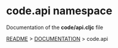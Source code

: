 
# <strong>code.api</strong> namespace
<p>Documentation of the <strong>code/api.cljc</strong> file</p>

[README](../../../README.md) > [DOCUMENTATION](../../COVER.md) > code.api
